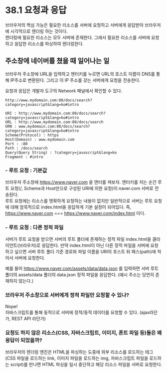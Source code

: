 # 38.1 요청과 응답

브라우저의 핵심 가능은 필요한 리소스를 서버에 요청하고 서버에게 응답받아 브라우저에 시각적으로 렌더링 하는 것이다.  
렌더링에 필요한 리소스는 모두 서버에 존재한다. 그래서 필요한 리소스를 서버에 요청하고 응답한 리소스를 파싱하여 렌더링한다.

## 주소창에 네이버를 쳤을 때 일어나는 일

브라우저 주소창에 URL을 입력하고 엔터키를 누르면 URL의 호스트 이름이 DNS를 통해 IP주소로 변환된다. 그리고 이 IP 주소를 갖는 서버에게 요청을 전송한다.

요청과 응답은 개발자 도구의 Network 패널에서 확인할 수 있다.

```
http://www.mydomain.com:80/docs/search?category=javascript&lang=ko#intro

URI : http://www.mydomain.com:80/docs/search?category=javascript&lang=ko#intro
URL : http://www.mydomain.com:80/docs/search
URN : www.mydomain.com:80/docs/search?category=javascript&lang=ko#intro
Scheme(Protocol) : https
Host(Domain) : www.mydomain.com
Port : :80
Path : /docs/search
Query(Query String) : ?category=javascript&lang=ko
Fragment : #intro
```

### - 루트 요청 : 기본값

브라우저 주소창에 https://www.naver.com 을 엔터를 쳐보자.
엔터키를 치는 순간 루트 요청(/, Scheme과 Host만으로 구성된 URI에 의한 요청)이 naver.com 서버로 전송된다.  
루트 요청에는 리소스를 명확하게 요청하는 내용이 없지만 일반적으로 서버는 루트 요청에 대해 암묵적으로 index.html을 응답하게 기본 설정이 되어있다.
즉, https://www.naver.com === https://www.naver.com/index.html 이다.

### - 루트 요청 : 다른 정적 파일

서버가 루트 요청을 받으면 서버의 루트 폴더에 존재하는 정적 파일 index.html을 클라이언트(브라우저)로 응답한다.
만약 index.html이 아닌 다른 정적 파일을 서버에 요청하고 싶으면 서버 루트 폴더 기준 경로와 파일 이름을 URI의 호스트 뒤 패스(path)에 적어서 서버에 요청한다.

예를 들어 https://www.naver.com/assets/data/data.json 를 입력하면 서버 루트 폴더의 assets/data 폴더의 data.json 정적 파일을 응답한다. (예시 주소는 당연히 존재하지 않는다.)

### 브라우저 주소창으로 서버에게 정적 파일만 요청할 수 있나?

Nope!  
자바스크립트를 통해 동적으로 서버에 정적/동적 데이터를 요청할 수 있다. (ajax라던가, REST API 라던가)

### 요청도 하지 않은 리소스(CSS, 자바스크립트, 이미지, 폰트 파일 등)들은 왜 응답이 되었을까?

브라우저의 렌더링 엔진은 HTML을 파싱하는 도중에 외부 리소스를 로드하는 태그(CSS 파일을 로드하는 link, 이미지 파일을 로드하는 img, 자바스크립트 파일을 로드하는 script)를 만나면 HTML 파싱을 일시 중단하고 해당 리소스 파일을 서버로 요청한다.

